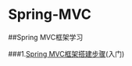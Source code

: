 # Spring-MVC

##Spring MVC框架学习

###1.[Spring MVC框架搭建步骤](https://github.com/DaCang/Spring-MVC/blob/master/note/NOTE01.md)(入门)
   
